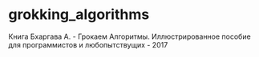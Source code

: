 # grokking_algorithms
Книга Бхаргава А. - Грокаем Алгоритмы. Иллюстрированное пособие для программистов и любопытствущих - 2017

